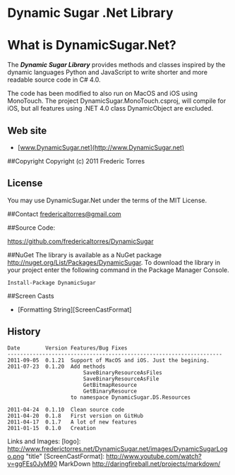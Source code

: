 ﻿Dynamic Sugar .Net Library
==========================

# What is DynamicSugar.Net?

The ***Dynamic Sugar Library*** provides methods and classes inspired
by the dynamic languages Python and JavaScript to write shorter and more
readable source code in C# 4.0.

The code has been modified to also run on MacOS and iOS using MonoTouch.
The project DynamicSugar.MonoTouch.csproj, will compile for iOS, but all features
using .NET 4.0 class DynamicObject are excluded.

## Web site
- [www.DynamicSugar.net](http://www.DynamicSugar.net)

##Copyright
Copyright (c) 2011 Frederic Torres

## License
You may use DynamicSugar.Net under the terms of the MIT License.

##Contact
<fredericaltorres@gmail.com>

##Source Code: 

<https://github.com/fredericaltorres/DynamicSugar>

##NuGet 
The library is available as a NuGet package <http://nuget.org/List/Packages/DynamicSugar>.
To download the library in your project enter the following command in the Package Manager Console.

	Install-Package DynamicSugar

##Screen Casts

- [Formatting String][ScreenCastFormat]

## History

	Date        Version Features/Bug Fixes
	--------------------------------------------------------------------
    2011-09-05  0.1.21  Support of MacOS and iOS. Just the begining.
	2011-07-23  0.1.20  Add methods
                            SaveBinaryResourceAsFiles
                            SaveBinaryResourceAsFile
                            GetBitmapResource
                            GetBinaryResource
                        to namespace DynamicSugar.DS.Resources

	2011-04-24  0.1.10  Clean source code
	2011-04-20  0.1.8   First version on GitHub
	2011-04-17  0.1.7   A lot of new features
	2011-01-15  0.1.0   Creation

Links and Images:
[logo]: http://www.frederictorres.net/DynamicSugar.net/images/DynamicSugarLogo.png "title"
[ScreenCastFormat]: http://www.youtube.com/watch?v=ggFEs0JyM90
MarkDown http://daringfireball.net/projects/markdown/